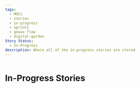 ```yaml
---
tags:
  - MOCs
  - stories
  - in-progress
  - sprints
  - geaux-flow
  - digital-garden
Story Status:
  - In-Progress
description: Where all of the in-progress stories are stored
---
```

```folder-index-content
```
# In-Progress Stories

